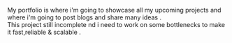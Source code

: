 My portfolio is where i'm going to showcase all my upcoming projects and where i'm going to post blogs and share many ideas .  
This project still incomplete nd i need to work on some bottlenecks to make it fast,reliable & scalable  .

